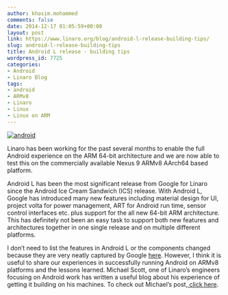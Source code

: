 ```yaml
---
author: khasim.mohammed
comments: false
date: 2014-12-17 01:05:59+00:00
layout: post
link: https://www.linaro.org/blog/android-l-release-building-tips/
slug: android-l-release-building-tips
title: Android L release - building tips
wordpress_id: 7725
categories:
- Android
- Linaro Blog
tags:
- android
- ARMv8
- Linaro
- Linux
- Linux on ARM
---
```


[![android](http://www.linaro.org/wp-content/uploads/2014/12/android.png)](http://www.linaro.org/wp-content/uploads/2014/12/android.png)



Linaro has been working for the past several months to enable the full Android experience on the ARM 64-bit architecture and we are now able to test this on the commercially available Nexus 9 ARMv8 AArch64 based platform.

Android L has been the most significant release from Google for Linaro since the Android Ice Cream Sandwich (ICS) release. With Android L, Google has introduced many new features including material design for UI, project volta for power management, ART for Android run time, sensor control interfaces etc. plus support for the all new 64-bit ARM architecture. This has definitely not been an easy task to support both new features and architectures together in one single release and on multiple different platforms.

I don’t need to list the features in Android L or the components changed because they are very neatly captured by Google [here](http://developer.android.com/about/versions/lollipop.html). However, I think it is useful to share our experiences in successfully running Android on ARMv8 platforms and the lessons learned. Michael Scott, one of Linaro’s engineers focusing on Android work has written a useful blog about his experience of getting it building on his machines. To check out Michael’s post,[ click here](https://plus.google.com/+MichaelScottLinaro/posts/cCb4szhinpz).




